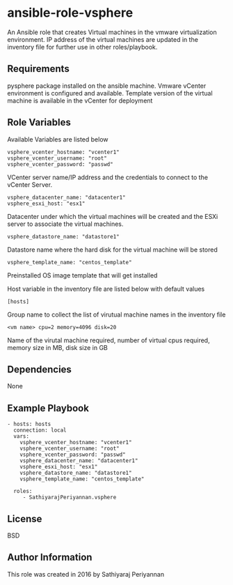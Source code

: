 ansible-role-vsphere
====================

An Ansible role that creates Virtual machines in the vmware virtualization environment. 
IP address of the virtual machines are updated in the inventory file for further use in other roles/playbook. 

Requirements
------------

pysphere package installed on the ansible machine.
Vmware vCenter environment is configured and available. 
Template version of the virtual machine is available in the vCenter for deployment

Role Variables
--------------

Available Variables are listed below 

	vsphere_vcenter_hostname: "vcenter1"
  	vsphere_vcenter_username: "root"
	vsphere_vcenter_password: "passwd"
  VCenter server name/IP address and the credentials to connect to the vCenter Server. 

	vsphere_datacenter_name: "datacenter1"
	vsphere_esxi_host: "esx1"
  Datacenter under which the virtual machines will be created and the ESXi server to associate the virtual machines. 

	vsphere_datastore_name: "datastore1"
  Datastore name where the hard disk for the virtual machine will be stored

	vsphere_template_name: "centos_template"
  Preinstalled OS image template that will get installed

Host variable in the inventory file are listed below with default values

	[hosts]
  Group name to collect the list of virutual machine names in the inventory file

	<vm name> cpu=2 memory=4096 disk=20
  Name of the virutal machine required, number of virtual cpus required, memory size in MB, disk size in GB 

Dependencies
------------

 None

Example Playbook
----------------

    - hosts: hosts
      connection: local
      vars:
        vsphere_vcenter_hostname: "vcenter1"
        vsphere_vcenter_username: "root"
        vsphere_vcenter_password: "passwd"
        vsphere_datacenter_name: "datacenter1"
        vsphere_esxi_host: "esx1"
        vsphere_datastore_name: "datastore1"
        vsphere_template_name: "centos_template"

      roles:
         - SathiyarajPeriyannan.vsphere 

License
-------

BSD

Author Information
------------------

This role was created in 2016 by Sathiyaraj Periyannan 
